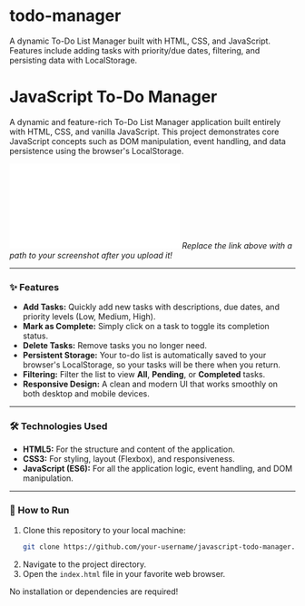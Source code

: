 # todo-manager
A dynamic To-Do List Manager built with HTML, CSS, and JavaScript. Features include adding tasks with priority/due dates, filtering, and persisting data with LocalStorage.
# JavaScript To-Do Manager

A dynamic and feature-rich To-Do List Manager application built entirely with HTML, CSS, and vanilla JavaScript. This project demonstrates core JavaScript concepts such as DOM manipulation, event handling, and data persistence using the browser's LocalStorage.

![To-Do Manager Screenshot](file:///C:/Users/dell/OneDrive/Documents/Desktop/To%20do%20List/index.html)
*Replace the link above with a path to your screenshot after you upload it!*

---

### ✨ Features

-   **Add Tasks:** Quickly add new tasks with descriptions, due dates, and priority levels (Low, Medium, High).
-   **Mark as Complete:** Simply click on a task to toggle its completion status.
-   **Delete Tasks:** Remove tasks you no longer need.
-   **Persistent Storage:** Your to-do list is automatically saved to your browser's LocalStorage, so your tasks will be there when you return.
-   **Filtering:** Filter the list to view **All**, **Pending**, or **Completed** tasks.
-   **Responsive Design:** A clean and modern UI that works smoothly on both desktop and mobile devices.

---

### 🛠️ Technologies Used

-   **HTML5:** For the structure and content of the application.
-   **CSS3:** For styling, layout (Flexbox), and responsiveness.
-   **JavaScript (ES6):** For all the application logic, event handling, and DOM manipulation.

---

### 🚀 How to Run

1.  Clone this repository to your local machine:
    ```bash
    git clone https://github.com/your-username/javascript-todo-manager.git
    ```
2.  Navigate to the project directory.
3.  Open the `index.html` file in your favorite web browser.

No installation or dependencies are required!
